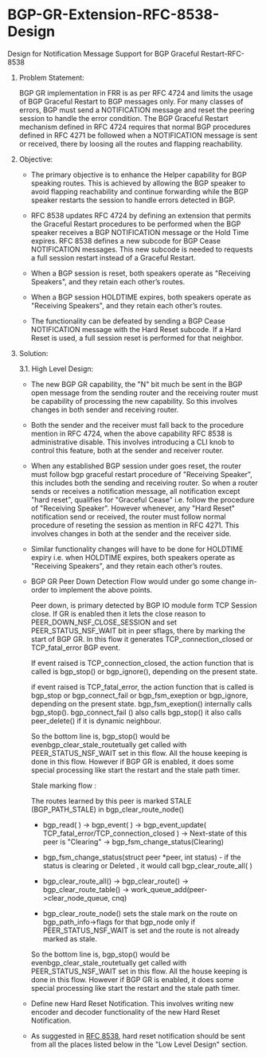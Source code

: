 # BGP-GR-Extension-RFC-8538-Design
Design for Notification Message Support for BGP Graceful Restart-RFC-8538


1. Problem Statement:

	BGP GR implementation in FRR is as per RFC 4724 and limits the usage of BGP Graceful Restart to BGP messages only. 
For many classes of errors, BGP must send a NOTIFICATION message and reset the peering session to handle the error 
condition.  The BGP Graceful Restart mechanism defined in RFC 4724 requires that normal BGP procedures defined in 
RFC 4271 be followed when a NOTIFICATION message is sent or received, there by loosing all the routes and flapping 
reachability.

2. Objective:

	* The primary objective is to enhance the Helper capability for BGP speaking routes. This is achieved by allowing
the BGP speaker to avoid flapping reachability and continue forwarding while the BGP speaker restarts the session
to handle errors detected in BGP.

	* RFC 8538 updates  RFC 4724 by defining an extension that permits the Graceful Restart procedures to be performed 
when the BGP speaker receives a BGP NOTIFICATION message or the Hold Time expires. RFC 8538 defines a new subcode
for BGP Cease NOTIFICATION messages. This  new subcode is needed to requests a full session restart instead of a 
Graceful Restart.

	* When a BGP session is reset, both speakers operate as "Receiving Speakers", and they retain each other’s routes.

	* When a BGP session HOLDTIME expires, both speakers operate as "Receiving Speakers", and they retain each other’s 
routes.

	* The functionality can be defeated by sending a BGP Cease NOTIFICATION message with the Hard Reset subcode. If a 
Hard Reset is used, a full session reset is performed for that neighbor.

3. Solution:

	3.1. High Level Design:

	* The new BGP GR capability, the "N" bit much be sent in the BGP open message from the sending router and the receiving
router must be capability of processing the new capability.  So this involves changes in both sender and receiving router.

	* Both the sender and the receiver must fall back to the procedure mention in RFC 4724, when the above capability RFC 8538 is administrative disable. This involves introducing a CLI knob to control this feature, both at the sender and receiver 
router.

	* When any established BGP session under goes reset, the router must follow bgp graceful restart procedure of "Receiving Speaker", this includes both the sending and receiving router. So when a router sends or receives a notification message,  all notification except "hard reset", qualifies for "Graceful Cease" i.e. follow the procedure of  "Receiving Speaker". However whenever, any "Hard Reset" notification send or received, the router must follow normal procedure of reseting the session as mention in RFC 4271. This involves changes in both at the sender and the receiver side.

	* Similar functionality changes will have to be done for HOLDTIME expiry i.e. when HOLDTIME expires, both speakers operate as "Receiving Speakers", and they retain each other’s routes.

	* BGP GR Peer Down Detection Flow would under go some change in-order to implement the above points.

		Peer down, is primary detected by BGP IO module form TCP Session close. If GR is enabled then it lets the close reason to PEER_DOWN_NSF_CLOSE_SESSION and set PEER_STATUS_NSF_WAIT bit in  peer sflags, there by marking the start of BGP GR. In this flow it generates TCP_connection_closed or TCP_fatal_error BGP event. 

		If  event raised is TCP_connection_closed, the action function that is called is bgp_stop() or bgp_ignore(), depending on the present state.

		if event raised is TCP_fatal_error, the action function that is called is bgp_stop or bgp_connect_fail or bgp_fsm_exeption or bgp_ignore, depending on the present state. bgp_fsm_exeption() internally calls bgp_stop().  bgp_connect_fail () also calls bgp_stop() it also calls peer_delete() if it is dynamic neighbour.

		So the bottom line is, bgp_stop() would be evenbgp_clear_stale_routetually get called with PEER_STATUS_NSF_WAIT set in this flow. All the house keeping is done in this flow. However if BGP GR is enabled, it does some special processing like start the restart and the stale path timer.

		Stale marking flow :

		The routes learned by this peer is marked STALE (BGP_PATH_STALE) in bgp_clear_route_node()

		* bgp_read( ) → bgp_event( ) → bgp_event_update( TCP_fatal_error/TCP_connection_closed ) → Next-state of this peer is "Clearing" → bgp_fsm_change_status(Clearing)

		* bgp_fsm_change_status(struct peer *peer, int status) - if the status is clearing or Deleted , it would call bgp_clear_route_all( )

		* bgp_clear_route_all() → bgp_clear_route() → bgp_clear_route_table() → work_queue_add(peer->clear_node_queue, cnq)

		* bgp_clear_route_node() sets the stale mark on the route on bgp_path_info→flags for that bgp_node only if PEER_STATUS_NSF_WAIT is set and the route is not already marked as stale.

		So the bottom line is, bgp_stop() would be evenbgp_clear_stale_routetually get called with PEER_STATUS_NSF_WAIT set in this flow. All the house keeping is done in this flow. However if BGP GR is enabled, it does some special processing like start the restart and the stale path timer.

	* Define new Hard Reset Notification. This involves writing new encoder and decoder functionality of the new Hard Reset Notification.
	* As suggested in [RFC 8538](https://tools.ietf.org/html/rfc8538), hard reset notification should be sent from all the places listed below in the "Low Level Design" section.
